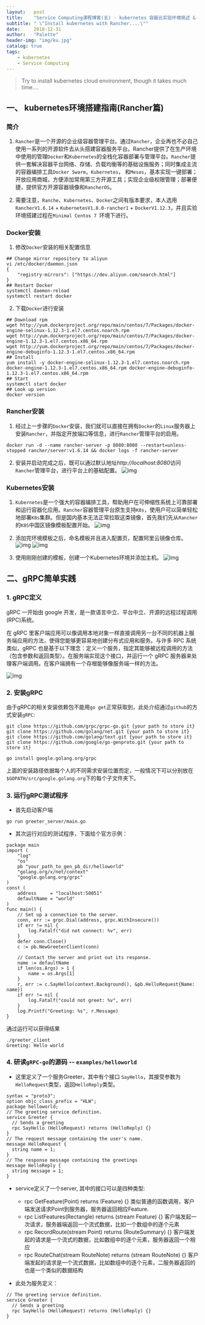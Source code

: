 ```yaml
---
layout:   post
title:    "Service Computing课程博客(五) - kubernetes 容器云实验环境简述 & gRPC初试"
subtitle: " \"Install kubernetes with Rancher....\""
date:     2018-12-31
author:   "Palette"
header-img: "img/ku.jpg"
catalog: true
tags:
    - kubernetes
    - Service Computing
---
```


> Try to install kubernetes cloud environment, though it takes much time....

## 一、 kubernetes环境搭建指南(Rancher篇)

### 简介
1. `Rancher`是一个开源的企业级容器管理平台。通过`Rancher`，企业再也不必自己使用一系列的开源软件去从头搭建容器服务平台。Rancher提供了在生产环境中使用的管理`Docker`和`Kubernetes`的全栈化容器部署与管理平台。`Rancher`提供一套解决容器平台网络、存储、负载均衡等的基础设施服务；同时集成主流的容器编排工具`Docker Swarm`，`Kubernetes`， 和`Mesos`，基本实现一键部署；开放应用商城，方便添加常用第三方开源工具；实现企业级权限管理；部署便捷，提供官方开源容器镜像和`RancherOS`。

2. 需要注意，`Ranche`、`Kubernetes`、`Docker`之间有版本要求，本人选用`RancherV1.6.14` + `KubernetesV1.8.0-rancher1` + `DockerV1.12.3`，并且实验环境搭建过程在`Minimal Centos 7 `环境下进行。


### Docker安装
1. 修改`Docker`安装的相关配置信息
```
## Change mirror repository to aliyun
vi /etc/docker/daemon.json 
{ 
    "registry-mirrors": ["https://dev.aliyun.com/search.html"] 
}
## Restart Docker
systemctl daemon-reload 
systemctl restart docker
```

2. 下载`Docker`进行安装
```
## Download rpm
wget http://yum.dockerproject.org/repo/main/centos/7/Packages/docker-engine-selinux-1.12.3-1.el7.centos.noarch.rpm 
wget http://yum.dockerproject.org/repo/main/centos/7/Packages/docker-engine-1.12.3-1.el7.centos.x86_64.rpm 
wget http://yum.dockerproject.org/repo/main/centos/7/Packages/docker-engine-debuginfo-1.12.3-1.el7.centos.x86_64.rpm
## Install
yum install -y docker-engine-selinux-1.12.3-1.el7.centos.noarch.rpm docker-engine-1.12.3-1.el7.centos.x86_64.rpm docker-engine-debuginfo-1.12.3-1.el7.centos.x86_64.rpm
## Start
systemctl start docker
## Look up version
docker version
```


### Rancher安装
1. 经过上一步骤的`Docker`安装，我们就可以直接在拥有`Docker`的`Linux`服务器上安装`Rancher`，并指定开放端口等信息，进行`Rancher`管理平台的启用。
```
docker run -d --name rancher-server -p 8080:8080 --restart=unless-stopped rancher/server:v1.6.14 && docker logs -f rancher-server
```

2. 安装并启动完成之后，既可以通过默认地址*http://localhost:8080*访问`Rancher`管理平台，进行平台上的基础配置。
![img](/img/Service_Computing_blogs/1.bmp)


### Kubernetes安装
1. `Kubernetes`是一个强大的容器编排工具，帮助用户在可伸缩性系统上可靠部署和运行容器化应用。`Rancher`容器管理平台原生支持`K8s`，使用户可以简单轻松地部署`K8s`集群。但是国内基本无法正常拉取这类镜像，首先我们先从`Rancher`的`K8S`中国区镜像模板配置开始。
![img](/img/Service_Computing_blogs/2.bmp)

2. 添加完环境模板之后，命名模板并且进入配置页，配置阿里云镜像仓库。
![img](/img/Service_Computing_blogs/3.bmp)
![img](/img/Service_Computing_blogs/4.bmp)

3. 使用刚刚创建的模板，创建一个Kubernetes环境并添加主机。
![img](/img/Service_Computing_blogs/6.bmp)


## 二、gRPC简单实践
### 1. gRPC定义
gRPC 一开始由 google 开发，是一款语言中立、平台中立、开源的远程过程调用(RPC)系统。

在 gRPC 里客户端应用可以像调用本地对象一样直接调用另一台不同的机器上服务端应用的方法，使得您能够更容易地创建分布式应用和服务。与许多 RPC 系统类似，gRPC 也是基于以下理念：定义一个服务，指定其能够被远程调用的方法（包含参数和返回类型）。在服务端实现这个接口，并运行一个 gRPC 服务器来处理客户端调用。在客户端拥有一个存根能够像服务端一样的方法。

![img](/img/grpc.png)


### 2. 安装gRPC
由于gRPC的相关安装依赖包不能用`go get`正常获取到，此处介绍通过`github`的方式安装`gRPC`:
```
git clone https://github.com/grpc/grpc-go.git {your path to store it}
git clone https://github.com/golang/net.git {your path to store it}
git clone https://github.com/golang/text.git {your path to store it}
git clone https://github.com/google/go-genproto.git {your path to store it}

go install google.golang.org/grpc
```
上面的安装路径依据每个人的不同需求安装位置而定，一般情况下可以分别放在`$GOPATH/src/google.golang.org`下的每个子文件夹下。


### 3. 运行gRPC测试程序
* 首先启动客户端
```
go run greeter_server/main.go
```

* 其次运行对应的测试程序，下面给个官方示例：
```
package main
import (
    "log"
    "os"
    pb "your_path_to_gen_pb_dir/helloworld"
    "golang.org/x/net/context"
    "google.golang.org/grpc"
)
const (
    address     = "localhost:50051"
    defaultName = "world"
)
func main() {
    // Set up a connection to the server.
    conn, err := grpc.Dial(address, grpc.WithInsecure())
    if err != nil {
        log.Fatalf("did not connect: %v", err)
    }
    defer conn.Close()
    c := pb.NewGreeterClient(conn)
 
    // Contact the server and print out its response.
    name := defaultName
    if len(os.Args) > 1 {
        name = os.Args[1]
    }
    r, err := c.SayHello(context.Background(), &pb.HelloRequest{Name: name})
    if err != nil {
        log.Fatalf("could not greet: %v", err)
    }
    log.Printf("Greeting: %s", r.Message)
}
```

通过运行可以获得结果
```
./greeter_client
Greeting: Hello world
```


### 4. 研读`gRPC-go`的源码 -- `examples/helloworld`
* 这里定义了一个服务Greeter，其中有个接口 `SayHello`，其接受参数为`HelloRequest`类型，返回`HelloReply`类型。
```
syntax = "proto3";
option objc_class_prefix = "HLW";
package helloworld;
// The greeting service definition.
service Greeter {
  // Sends a greeting
  rpc SayHello (HelloRequest) returns (HelloReply) {}
}
// The request message containing the user's name.
message HelloRequest {
  string name = 1;
}
// The response message containing the greetings
message HelloReply {
  string message = 1;
}
```

* service定义了一个server, 其中的接口可以是四种类型:
	* rpc GetFeature(Point) returns (Feature) {}
	类似普通的函数调用，客户端发送请求Point到服务器，服务器返回相应Feature.
	* rpc ListFeatures(Rectangle) returns (stream Feature) {}
	客户端发起一次请求，服务器端返回一个流式数据，比如一个数组中的逐个元素
	* rpc RecordRoute(stream Point) returns (RouteSummary) {}
	客户端发起的请求是一个流式的数据，比如数组中的逐个元素，服务器返回一个相应
	* rpc RouteChat(stream RouteNote) returns (stream RouteNote) {}
	客户端发起的请求是一个流式数据，比如数组中的逐个元素，二服务器返回的也是一个类似的数据结构

* 此处为服务定义：
```
// The greeting service definition.
service Greeter {
  // Sends a greeting
  rpc SayHello (HelloRequest) returns (HelloReply) {}
}

```